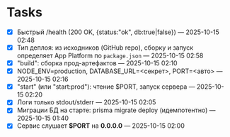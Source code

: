 # Tasks

- [x] Быстрый /health (200 OK, {status:"ok", db:true|false}) — 2025-10-15 02:48
- [x] Тип деплоя: из исходников (GitHub repo), сборку и запуск определяет App Platform по `package.json` — 2025-10-15 02:58
- [x] "build": сборка прод-артефактов — 2025-10-15 02:10
- [x] NODE_ENV=production, DATABASE_URL=<секрет>, PORT=<авто> — 2025-10-15 02:16
- [x] "start" (или "start:prod"): чтение $PORT, запуск сервера — 2025-10-15 02:20
- [x] Логи только stdout/stderr — 2025-10-15 02:05
- [x] Миграции БД на старте: prisma migrate deploy (идемпотентно) — 2025-10-15 01:40
- [x] Сервис слушает **$PORT** на **0.0.0.0** — 2025-10-15 02:00
